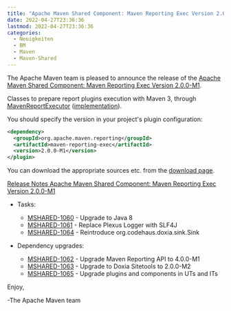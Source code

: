 ```yaml
---
title: "Apache Maven Shared Component: Maven Reporting Exec Version 2.0.0-M1"
date: 2022-04-27T23:36:36
lastmod: 2022-04-27T23:36:36
categories:
  - Neuigkeiten
  - BM
  - Maven
  - Maven-Shared
---
```

The Apache Maven team is pleased to announce the release of the 
[Apache Maven Shared Component: Maven Reporting Exec Version 2.0.0-M1](https://maven.apache.org/shared/maven-reporting-exec/).

Classes to prepare report plugins execution with Maven 3, through
[MavenReportExecutor](https://maven.apache.org/shared/maven-reporting-exec/apidocs/org/apache/maven/reporting/exec/MavenReportExecutor.html) ([implementation](https://maven.apache.org/shared/maven-reporting-exec/apidocs/org/apache/maven/reporting/exec/DefaultMavenReportExecutor.html)). 

You should specify the version in your project's plugin configuration:

``` xml 
<dependency>
  <groupId>org.apache.maven.reporting</groupId>
  <artifactId>maven-reporting-exec</artifactId>
  <version>2.0.0-M1</version>
</plugin>
```

You can download the appropriate sources etc. from the [download page](https://maven.apache.org/shared/maven-reporting-exec/download.cgi).

<!-- more -->
 
[Release Notes Apache Maven Shared Component: Maven Reporting Exec Version 2.0.0-M1](https://issues.apache.org/jira/secure/ReleaseNote.jspa?projectId=12317922&version=12348384 )

* Tasks:
 
  * [MSHARED-1060](https://issues.apache.org/jira/browse/MSHARED-1060) - Upgrade to Java 8
  * [MSHARED-1061](https://issues.apache.org/jira/browse/MSHARED-1061) - Replace Plexus Logger with SLF4J
  * [MSHARED-1064](https://issues.apache.org/jira/browse/MSHARED-1064) - Reintroduce org.codehaus.doxia.sink.Sink

* Dependency upgrades:
 
  * [MSHARED-1062](https://issues.apache.org/jira/browse/MSHARED-1062) - Upgrade Maven Reporting API to 4.0.0-M1
  * [MSHARED-1063](https://issues.apache.org/jira/browse/MSHARED-1063) - Upgrade to Doxia Sitetools to 2.0.0-M2
  * [MSHARED-1065](https://issues.apache.org/jira/browse/MSHARED-1065) - Upgrade plugins and components in UTs and ITs

Enjoy,
 
-The Apache Maven team
